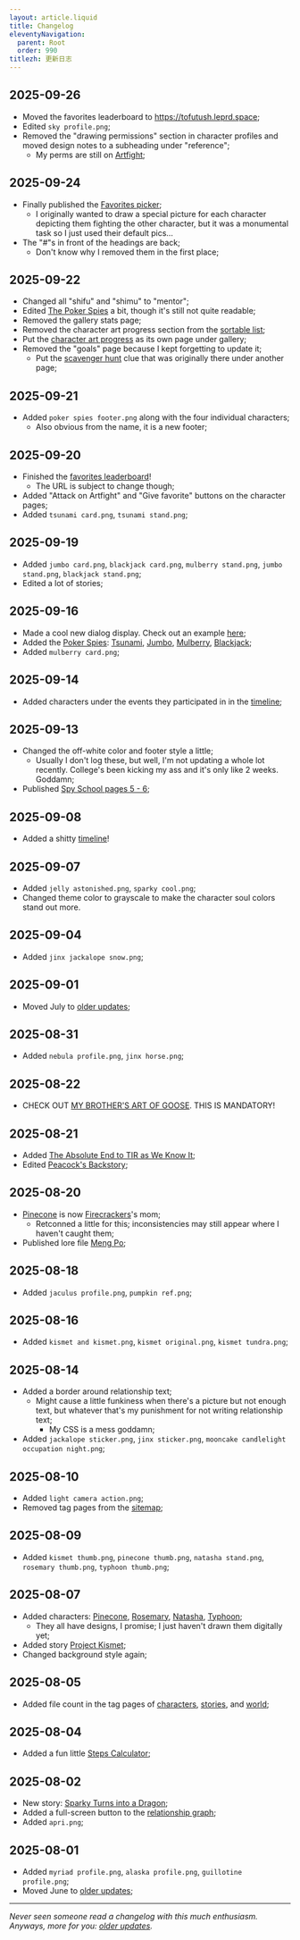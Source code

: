 ```yaml
---
layout: article.liquid
title: Changelog
eleventyNavigation:
  parent: Root
  order: 990
titlezh: 更新日志
---
```


## 2025-09-26

- Moved the favorites leaderboard to https://tofutush.leprd.space;
- Edited `sky profile.png`;
- Removed the "drawing permissions" section in character profiles and moved design notes to a subheading under "reference";
	- My perms are still on [Artfight](https://artfight.net/~Tofutush);

## 2025-09-24

- Finally published the [Favorites picker](/fun/fav/);
	- I originally wanted to draw a special picture for each character depicting them fighting the other character, but it was a monumental task so I just used their default pics…
- The "#"s in front of the headings are back;
	- Don't know why I removed them in the first place;

## 2025-09-22

- Changed all "shifu" and "shimu" to "mentor";
- Edited [The Poker Spies](/stories/the-poker-spies/) a bit, though it's still not quite readable;
- Removed the gallery stats page;
- Removed the character art progress section from the [sortable list](/characters/list/);
- Put the [character art progress](/gallery/progress/) as its own page under gallery;
- Removed the "goals" page because I kept forgetting to update it;
	- Put the [scavenger hunt](/fun/hunt/) clue that was originally there under another page;

## 2025-09-21

- Added `poker spies footer.png` along with the four individual characters;
	- Also obvious from the name, it is a new footer;

## 2025-09-20

- Finished the [favorites leaderboard](https://tofutush.leprd.space)!
	- The URL is subject to change though;
- Added "Attack on Artfight" and "Give favorite" buttons on the character pages;
- Added `tsunami card.png`, `tsunami stand.png`;

## 2025-09-19

- Added `jumbo card.png`, `blackjack card.png`, `mulberry stand.png`, `jumbo stand.png`, `blackjack stand.png`;
- Edited a lot of stories;

## 2025-09-16

- Made a cool new dialog display. Check out an example [here](/stories/spy-school/page-6/);
- Added the [Poker Spies](/world/bauhinia/poker-spies/): [Tsunami](/characters/tsunami/), [Jumbo](/characters/jumbo/), [Mulberry](/characters/mulberry/), [Blackjack](/characters/blackjack/);
- Added `mulberry card.png`;

## 2025-09-14

- Added characters under the events they participated in in the [timeline](/world/timeline/);

## 2025-09-13

- Changed the off-white color and footer style a little;
	- Usually I don't log these, but well, I'm not updating a whole lot recently. College's been kicking my ass and it's only like 2 weeks. Goddamn;
- Published [Spy School pages 5 - 6](/stories/spy-school/page-5/);

## 2025-09-08

- Added a shitty [timeline](/world/timeline/)!

## 2025-09-07

- Added `jelly astonished.png`, `sparky cool.png`;
- Changed theme color to grayscale to make the character soul colors stand out more.

## 2025-09-04

- Added `jinx jackalope snow.png`;

## 2025-09-01

- Moved July to [older updates](old/);

## 2025-08-31

- Added `nebula profile.png`, `jinx horse.png`;

## 2025-08-22

- CHECK OUT [MY BROTHER'S ART OF GOOSE](https://raw.githubusercontent.com/Tofutush/The-Iron-Ragdoll/refs/heads/main/img/others%20art/goose%20brother.jpg). THIS IS MANDATORY!

## 2025-08-21

- Added [The Absolute End to TIR as We Know It](/stories/the-absolute-end-to-tir-as-we-know-it/);
- Edited [Peacock's Backstory](/stories/peacock-backstory/);

## 2025-08-20

- [Pinecone](/characters/pinecone/) is now [Firecrackers](/characters/firecrackers/)'s mom;
	- Retconned a little for this; inconsistencies may still appear where I haven't caught them;
- Published lore file [Meng Po](/world/meng-po/);

## 2025-08-18

- Added `jaculus profile.png`, `pumpkin ref.png`;

## 2025-08-16

- Added `kismet and kismet.png`, `kismet original.png`, `kismet tundra.png`;

## 2025-08-14

- Added a border around relationship text;
	- Might cause a little funkiness when there's a picture but not enough text, but whatever that's my punishment for not writing relationship text;
		- My CSS is a mess goddamn;
- Added `jackalope sticker.png`, `jinx sticker.png`, `mooncake candlelight occupation night.png`;

## 2025-08-10

- Added `light camera action.png`;
- Removed tag pages from the [sitemap](/sitemap/);

## 2025-08-09

- Added `kismet thumb.png`, `pinecone thumb.png`, `natasha stand.png`, `rosemary thumb.png`, `typhoon thumb.png`;

## 2025-08-07

- Added characters: [Pinecone](/characters/pinecone/), [Rosemary](/characters/rosemary/), [Natasha](/characters/natasha/), [Typhoon](/characters/typhoon/);
	- They all have designs, I promise; I just haven't drawn them digitally yet;
- Added story [Project Kismet](/stories/project-kismet/);
- Changed background style again;

## 2025-08-05

- Added file count in the tag pages of [characters](/characters/tag/), [stories](/stories/tag/), and [world](/world/category/);

## 2025-08-04

- Added a fun little [Steps Calculator](/fun/steps/);

## 2025-08-02

- New story: [Sparky Turns into a Dragon](/stories/sparky-turns-into-a-dragon/);
- Added a full-screen button to the [relationship graph](/characters/relationships/);
- Added `apri.png`;

## 2025-08-01

- Added `myriad profile.png`, `alaska profile.png`, `guillotine profile.png`;
- Moved June to [older updates](old/);

---

*Never seen someone read a changelog with this much enthusiasm. Anyways, more for you: [older updates](old/).*
